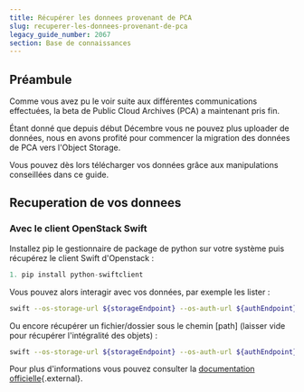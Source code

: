 ```yaml
---
title: Récupérer les donnees provenant de PCA
slug: recuperer-les-donnees-provenant-de-pca
legacy_guide_number: 2067
section: Base de connaissances
---
```



## Préambule
Comme vous avez pu le voir suite aux différentes communications effectuées, la beta de Public Cloud Archives (PCA) a maintenant pris fin.

Étant donné que depuis début Décembre vous ne pouvez plus uploader de données, nous en avons profité pour commencer la migration des données de PCA vers l'Object Storage.

Vous pouvez dès lors télécharger vos données grâce aux manipulations conseillées dans ce guide.


## Recuperation de vos donnees

### Avec le client OpenStack Swift
Installez pip le gestionnaire de package de python sur votre système puis récupérez le client Swift d'Openstack :


```python
1. pip install python-swiftclient
```

Vous pouvez alors interagir avec vos données, par exemple les lister :


```bash
swift --os-storage-url ${storageEndpoint} --os-auth-url ${authEndpoint} --os-username ${login} --os-password ${password} --os-region-name ${region} --os-tenant-id ${tenantId} list ${container}
```

Ou encore récupérer un fichier/dossier sous le chemin [path] (laisser vide pour récupérer l'intégralité des objets) :


```bash
swift --os-storage-url ${storageEndpoint} --os-auth-url ${authEndpoint} --os-username ${login} --os-password ${password} --os-region-name ${region} --os-tenant-id ${tenantId} download ${container} [path]
```

Pour plus d'informations vous pouvez consulter la [documentation officielle](http://docs.openstack.org/cli-reference/content/swiftclient_commands.html){.external}.